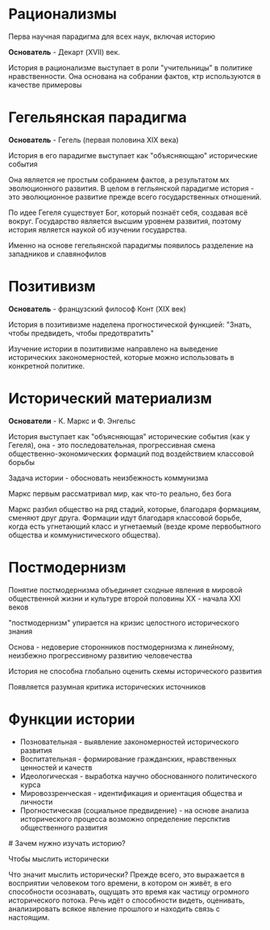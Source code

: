 # Рационализмы

Перва научная парадигма для всех наук, включая историю

__Основатель__ - Декарт (XVII) век.

История в рационализме выступает в роли "учительницы" в политике нравственности. Она основана на собрании фактов, ктр используются в качестве примеровы

# Гегельянская парадигма
__Основатель__ - Гегель (первая половина XIX века)

История в его парадигме выступает как "объясняющаю" исторические события

Она является не простым собранием фактов, а результатом мх эволюционного развития. В целом в гегльянской парадигме история - это эволюционное развитие прежде всего государственных отношений.

По идее Гегеля существует Бог, который познаёт себя, создавая всё вокруг. Государство является высшим уровнем развития, поэтому история является наукой об изучении государства.

Именно на основе гегельянской парадигмы появилось разделение на западников и славянофилов

# Позитивизм

__Основатель__ - французский философ Конт (XIX век)

История в позитивизме наделена прогностической функцией:
"Знать, чтобы предвидеть, чтобы предотвратить"

Изучение истории в позитивизме направлено на выведение исторических закономерностей, которые можно использовать в конкретной политике.

# Исторический материализм
__Основатели__ - К. Маркс и Ф. Энгельс

История выступает как "объясняющая" исторические события (как у Гегеля), она - это последовательная, прогрессивная смена общественно-экономических формаций под воздействием классовой борьбы

Задача истории - обосновать неизбежность коммунизма

Маркс первым рассматривал мир, как что-то реально, без бога

Маркс разбил общество на ряд стадий, которые, благодаря формациям, сменяют друг друга. Формации идут благодаря классовой борьбе, когда есть угнетающий класс и угнетаемый (везде кроме первобытного общества и коммунистического общества).

# Постмодернизм

Понятие постмодернизма объединяет сходные явления в мировой общественной жизни и культуре второй половины XX - начала XXI веков


"постмодернизм" упирается на кризис целостного исторического знания

Основа - недоверие сторонников постмодернизма к линейному, неизбежно прогрессивному развитию человечества

История не способна глобально оценить схемы исторического развития

Появляется разумная критика исторических источников

# Функции истории
- Позновательная - выявление закономерностей исторического развития
- Воспитательная - формирование гражданских, нравственных ценностей и качеств
- Идеологическая - выработка научно обоснованного политического курса
- Мировоззренческая - идентификация и ориентация общества и личности
- Прогностическая (социальное предвидение) - на основе анализа исторического процесса возможно определение перспктив общественного развития

# Зачем нужно изучать историю?

Чтобы мыслить исторически

Что значит мыслить исторически? Прежде всего, это выражается в восприятии человеком того времени, в котором он живёт, в его способности осознавать, ощущать это время как частицу огромного исторического потока. Речь идёт о способности видеть, оценивать, анализировать всякое явление прошлого и находить связь с настоящим.
